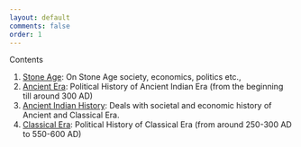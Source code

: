 ```yaml
---
layout: default
comments: false
order: 1
---
```


Contents

1. [Stone Age](/stone-age/): On Stone Age society, economics, politics etc.,
2. [Ancient Era](/ancient-era/): Political History of Ancient Indian Era (from the beginning till around 300 AD)
3. [Ancient Indian History](/ancient-indian-history/): Deals with societal and economic history of Ancient and Classical Era.
4. [Classical Era](/classical-era/): Political History of Classical Era (from around 250-300 AD to 550-600 AD)
